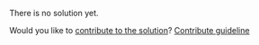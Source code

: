 
There is no solution yet.

Would you like to [contribute to the solution](https://github.com/BFEdev/BFE.dev-solutions/blob/main/quiz/iterable_en.md)? [Contribute guideline](https://github.com/BFEdev/BFE.dev-solutions#how-to-contribute)
